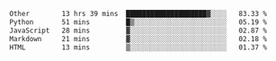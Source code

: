 <!--START_SECTION:waka-->

```txt
Other        13 hrs 39 mins  ████████████████████▓░░░░   83.33 %
Python       51 mins         █▒░░░░░░░░░░░░░░░░░░░░░░░   05.19 %
JavaScript   28 mins         ▓░░░░░░░░░░░░░░░░░░░░░░░░   02.87 %
Markdown     21 mins         ▓░░░░░░░░░░░░░░░░░░░░░░░░   02.18 %
HTML         13 mins         ▒░░░░░░░░░░░░░░░░░░░░░░░░   01.37 %
```

<!--END_SECTION:waka--> 
 
